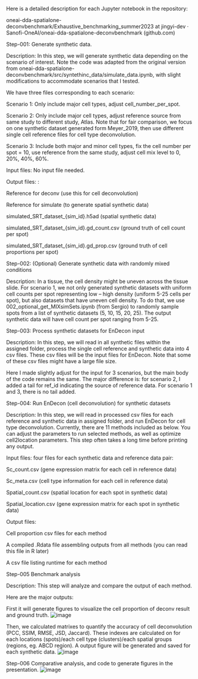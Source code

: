 Here is a detailed description for each Jupyter notebook in the repository:

oneai-dda-spatialone-deconvbenchmark/Exhaustive_benchmarking_summer2023 at jingyi-dev · Sanofi-OneAI/oneai-dda-spatialone-deconvbenchmark (github.com)

Step-001: Generate synthetic data.

Description: In this step, we will generate synthetic data depending on the scenario of interest. Note the code was adapted from the original version from oneai-dda-spatialone-deconvbenchmark/src/syntethinc_data/simulate_data.ipynb, with slight modifications to accommodate scenarios that I tested.

We have three files corresponding to each scenario:

Scenario 1: Only include major cell types, adjust cell_number_per_spot.

Scenario 2: Only include major cell types, adjust reference source from same study to different study, Atlas. Note that for fair comparison, we focus on one synthetic dataset generated form Meyer_2019, then use different single cell reference files for cell type deconvolution.

Scenario 3: Include both major and minor cell types, fix the cell number per spot = 10, use reference from the same study, adjust cell mix level to 0, 20%, 40%, 60%. 

Input files: No input file needed.

Output files: :

Reference for deconv (use this for cell deconvolution)

Reference for simulate (to generate spatial synthetic data)

simulated_SRT_dataset_{sim_id}.h5ad (spatial synthetic data)

simulated_SRT_dataset_{sim_id}.gd_count.csv (ground truth of cell count per spot)

simulated_SRT_dataset_{sim_id}.gd_prop.csv (ground truth of cell proportions per spot)

Step-002: (Optional) Generate synthetic data with randomly mixed conditions

Description: In a tissue, the cell density might be uneven across the tissue slide. For scenario 1, we not only generated synthetic datasets with uniform cell counts per spot representing low – high density (uniform 5-25 cells per spot), but also datasets that have uneven cell density. To do that, we use 002_optional_get_MIXsimSets.ipynb (from Sergio) to randomly sample spots from a list of synthetic datasets (5, 10, 15, 20, 25). The output synthetic data will have cell count per spot ranging from 5-25.

Step-003: Process synthetic datasets for EnDecon input

Description: In this step, we will read in all synthetic files within the assigned folder, process the single cell reference and synthetic data into 4 csv files. These csv files will be the input files for EnDecon. Note that some of these csv files might have a large file size.

Here I made slightly adjust for the input for 3 scenarios, but the main body of the code remains the same. The major difference is: for scenario 2, I added a tail for ref_id indicating the source of reference data. For scenario 1 and 3, there is no tail added.

Step-004: Run EnDecon (cell deconvolution) for synthetic datasets

Description: In this step, we will read in processed csv files for each reference and synthetic data in assigned folder, and run EnDecon for cell type deconvolution. Currently, there are 11 methods included as below. You can adjust the parameters to run selected methods, as well as optimize cell2location parameters. This step often takes a long time before printing any output.

Input files: four files for each synthetic data and reference data pair:

Sc_count.csv (gene expression matrix for each cell in reference data)

Sc_meta.csv (cell type information for each cell in reference data)

Spatial_count.csv (spatial location for each spot in synthetic data)

Spatial_location.csv (gene expression matrix for each spot in synthetic data)

Output files:

Cell proportion csv files for each method

A compiled .Rdata file assembling outputs from all methods (you can read this file in R later)

A csv file listing runtime for each method

Step-005 Benchmark analysis

Description: This step will analyze and compare the output of each method.

Here are the major outputs:

First it will generate figures to visualize the cell proportion of deconv result and ground truth.
![image](https://github.com/Sanofi-OneAI/oneai-dda-spatialone-deconvbenchmark/assets/49164740/b6932a0a-4106-40c5-888e-f1259e0babfd)


Then, we calculated matrixes to quantify the accuracy of cell deconvolution (PCC, SSIM, RMSE, JSD, Jaccard). These indexes are calculated on for each locations (spots)/each cell type (clusters)/each spatial groups (regions, eg. ABCD region). A output figure will be generated and saved for each synthetic data.
![image](https://github.com/Sanofi-OneAI/oneai-dda-spatialone-deconvbenchmark/assets/49164740/920acaff-42f0-4af2-9e0b-2c891cf5095d)



Step-006 Comparative analysis, and code to generate figures in the presentation.
![image](https://github.com/Sanofi-OneAI/oneai-dda-spatialone-deconvbenchmark/assets/49164740/acaa7db8-c544-439e-88cb-ce0f4326c84d)

